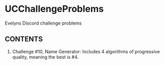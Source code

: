 # UCChallengeProblems
Evelyns Discord challenge problems

## CONTENTS

1) Challenge #10, Name Generator: Includes 4 algorithms of progressive quality, meaning the best is #4.
